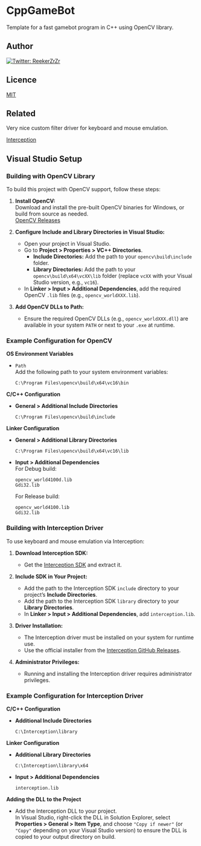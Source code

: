 # CppGameBot

Template for a fast gamebot program in C++ using OpenCV library.


## Author
[![Twitter: ReekerZrZr](https://img.shields.io/twitter/follow/ReekerZrZr?style=social)](https://x.com/ReekerZrZr)

## Licence

[MIT](https://opensource.org/licenses/mit-license.php)
## Related

Very nice custom filter driver for keyboard and mouse emulation.

[Interception](https://github.com/oblitum/Interception)

## Visual Studio Setup

### Building with OpenCV Library

To build this project with OpenCV support, follow these steps:

1. **Install OpenCV:**  
   Download and install the pre-built OpenCV binaries for Windows, or build from source as needed.  
   [OpenCV Releases](https://opencv.org/releases/)

2. **Configure Include and Library Directories in Visual Studio:**  
   - Open your project in Visual Studio.
   - Go to **Project > Properties > VC++ Directories**.
     - **Include Directories:** Add the path to your `opencv\build\include` folder.
     - **Library Directories:** Add the path to your `opencv\build\x64\vcXX\lib` folder (replace `vcXX` with your Visual Studio version, e.g., `vc16`).
   - In **Linker > Input > Additional Dependencies**, add the required OpenCV `.lib` files (e.g., `opencv_worldXXX.lib`).

3. **Add OpenCV DLLs to Path:**  
   - Ensure the required OpenCV DLLs (e.g., `opencv_worldXXX.dll`) are available in your system `PATH` or next to your `.exe` at runtime.

### Example Configuration for OpenCV

**OS Environment Variables**

- `Path`  
  Add the following path to your system environment variables:  
  ```
  C:\Program Files\opencv\build\x64\vc16\bin
  ```

**C/C++ Configuration**

- **General > Additional Include Directories**
  ```
  C:\Program Files\opencv\build\include
  ```

**Linker Configuration**

- **General > Additional Library Directories**
  ```
  C:\Program Files\opencv\build\x64\vc16\lib
  ```
- **Input > Additional Dependencies**  
  For Debug build:
  ```
  opencv_world4100d.lib
  Gdi32.lib
  ```
  For Release build:
  ```
  opencv_world4100.lib
  Gdi32.lib
  ```

### Building with Interception Driver

To use keyboard and mouse emulation via Interception:

1. **Download Interception SDK:**  
   - Get the [Interception SDK](https://github.com/oblitum/Interception) and extract it.

2. **Include SDK in Your Project:**  
   - Add the path to the Interception SDK `include` directory to your project’s **Include Directories**.
   - Add the path to the Interception SDK `library` directory to your **Library Directories**.
   - In **Linker > Input > Additional Dependencies**, add `interception.lib`.

3. **Driver Installation:**  
   - The Interception driver must be installed on your system for runtime use.  
   - Use the official installer from the [Interception GitHub Releases](https://github.com/oblitum/Interception/releases).

4. **Administrator Privileges:**  
   - Running and installing the Interception driver requires administrator privileges.

### Example Configuration for Interception Driver

**C/C++ Configuration**

- **Additional Include Directories**
  ```
  C:\Interception\library
  ```

**Linker Configuration**

- **Additional Library Directories**
  ```
  C:\Interception\library\x64
  ```
- **Input > Additional Dependencies**
  ```
  interception.lib
  ```

**Adding the DLL to the Project**

- Add the Interception DLL to your project.  
  In Visual Studio, right-click the DLL in Solution Explorer, select **Properties > General > Item Type**, and choose `"Copy if newer"` (or `"Copy"` depending on your Visual Studio version) to ensure the DLL is copied to your output directory on build.
